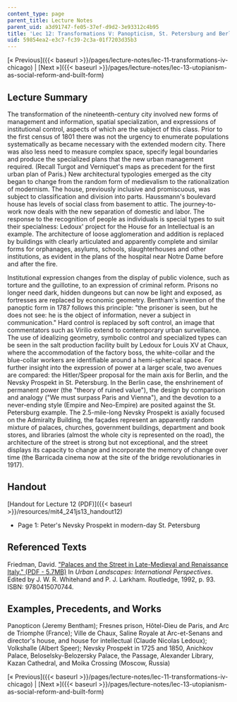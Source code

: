 ```yaml
---
content_type: page
parent_title: Lecture Notes
parent_uid: a3d91747-fe05-37ef-d9d2-3e93312c4b95
title: 'Lec 12: Transformations V: Panopticism, St. Petersburg and Berlin'
uid: 59854ea2-e3c7-fc39-2c3a-01f7203d35b3
---
```


[« Previous]({{< baseurl >}}/pages/lecture-notes/lec-11-transformations-iv-chicago) | [Next »]({{< baseurl >}}/pages/lecture-notes/lec-13-utopianism-as-social-reform-and-built-form)

Lecture Summary
---------------

The transformation of the nineteenth-century city involved new forms of management and information, spatial specialization, and expressions of institutional control, aspects of which are the subject of this class. Prior to the first census of 1801 there was not the urgency to enumerate populations systematically as became necessary with the extended modern city. There was also less need to measure complex space, specify legal boundaries and produce the specialized plans that the new urban management required. (Recall Turgot and Verniquet's maps as precedent for the first urban plan of Paris.) New architectural typologies emerged as the city began to change from the random form of medievalism to the rationalization of modernism. The house, previously inclusive and promiscuous, was subject to classification and division into parts. Haussmann's boulevard house has levels of social class from basement to attic. The journey-to-work now deals with the new separation of domestic and labor. The response to the recognition of people as individuals is special types to suit their specialness: Ledoux' project for the House for an Intellectual is an example. The architecture of loose agglomeration and addition is replaced by buildings with clearly articulated and apparently complete and similar forms for orphanages, asylums, schools, slaughterhouses and other institutions, as evident in the plans of the hospital near Notre Dame before and after the fire.

Institutional expression changes from the display of public violence, such as torture and the guillotine, to an expression of criminal reform. Prisons no longer need dark, hidden dungeons but can now be light and exposed, as fortresses are replaced by economic geometry. Bentham's invention of the panoptic form in 1787 follows this principle: "the prisoner is seen, but he does not see: he is the object of information, never a subject in communication." Hard control is replaced by soft control, an image that commentators such as Virilio extend to contemporary urban surveillance. The use of idealizing geometry, symbolic control and specialized types can be seen in the salt production facility built by Ledoux for Louis XV at Chaux, where the accommodation of the factory boss, the white-collar and the blue-collar workers are identifiable around a hemi-spherical space. For further insight into the expression of power at a larger scale, two avenues are compared: the Hitler/Speer proposal for the main axis for Berlin, and the Nevsky Prospekt in St. Petersburg. In the Berlin case, the enshrinement of permanent power (the "theory of ruined value"), the design by comparison and analogy ("We must surpass Paris and Vienna"), and the devotion to a never-ending style (Empire and Neo-Empire) are posited against the St. Petersburg example. The 2.5-mile-long Nevsky Prospekt is axially focused on the Admiralty Building, the façades represent an apparently random mixture of palaces, churches, government buildings, department and book stores, and libraries (almost the whole city is represented on the road), the architecture of the street is strong but not exceptional, and the street displays its capacity to change and incorporate the memory of change over time (the Barricada cinema now at the site of the bridge revolutionaries in 1917).

Handout
-------

[Handout for Lecture 12 (PDF)]({{< baseurl >}}/resources/mit4_241js13_handout12)

*   Page 1: Peter's Nevsky Prospekt in modern-day St. Petersburg

Referenced Texts
----------------

Friedman, David. ["Palaces and the Street in Late-Medieval and Renaissance Italy." (PDF - 5.7MB)](https://architecture.mit.edu/sites/architecture.mit.edu/files/attachments/publication/palaces_1-up_enlarged.pdf) In _Urban Landscapes: International Perspectives_. Edited by J. W. R. Whitehand and P. J. Larkham. Routledge, 1992, p. 93. ISBN: 9780415070744.

Examples, Precedents, and Works
-------------------------------

Panopticon (Jeremy Bentham); Fresnes prison, Hôtel-Dieu de Paris, and Arc de Triomphe (France); Ville de Chaux, Saline Royale at Arc-et-Senans and director's house, and house for intellectual (Claude Nicolas Ledoux); Volkshalle (Albert Speer); Nevsky Prospekt in 1725 and 1850, Anichkov Palace, Beloselsky-Belozersky Palace, the Passage, Alexander Library, Kazan Cathedral, and Moika Crossing (Moscow, Russia)

[« Previous]({{< baseurl >}}/pages/lecture-notes/lec-11-transformations-iv-chicago) | [Next »]({{< baseurl >}}/pages/lecture-notes/lec-13-utopianism-as-social-reform-and-built-form)